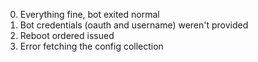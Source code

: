 0. Everything fine, bot exited normal
1. Bot credentials (oauth and username) weren't provided
2. Reboot ordered issued
3. Error fetching the config collection
